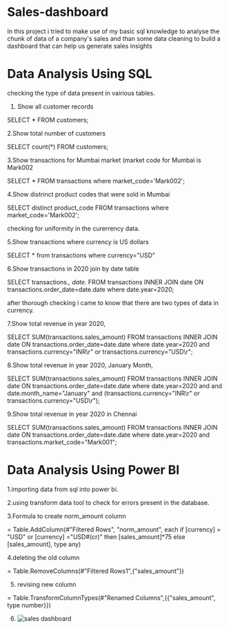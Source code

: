 # Sales-dashboard

In this project i tried to make use of my basic sql knowledge to analyse the chunk of data of a company's sales and than some  data cleaning to build a dashboard that can help us generate sales insights

# Data Analysis Using SQL
checking the type of data present in vairious tables.

1. Show all customer records

SELECT * FROM customers;

2.Show total number of customers

SELECT count(*) FROM customers;

3.Show transactions for Mumbai market (market code for Mumbai is Mark002

SELECT * FROM transactions where market_code='Mark002';

4.Show distrinct product codes that were sold in Mumbai

SELECT distinct product_code FROM transactions where market_code='Mark002';

checking for uniformity in the curerrency data. 

5.Show transactions where currency is US dollars

SELECT * from transactions where currency="USD"

6.Show transactions in 2020 join by date table

SELECT transactions.*, date.* FROM transactions INNER JOIN date ON transactions.order_date=date.date where date.year=2020;

after thorough checking i came to know that there are two types of data in currency.

7.Show total revenue in year 2020,

SELECT SUM(transactions.sales_amount) FROM transactions INNER JOIN date ON transactions.order_date=date.date where date.year=2020 and transactions.currency="INR\r" or transactions.currency="USD\r";

8.Show total revenue in year 2020, January Month,

SELECT SUM(transactions.sales_amount) FROM transactions INNER JOIN date ON transactions.order_date=date.date where date.year=2020 and and date.month_name="January" and (transactions.currency="INR\r" or transactions.currency="USD\r");

9.Show total revenue in year 2020 in Chennai

SELECT SUM(transactions.sales_amount) FROM transactions INNER JOIN date ON transactions.order_date=date.date where date.year=2020 and transactions.market_code="Mark001";

# Data Analysis Using Power BI

1.importing data from sql into power bi. 

2.using transform data tool to check for errors present in the database. 

3.Formula to create norm_amount column

= Table.AddColumn(#"Filtered Rows", "norm_amount", each if [currency] = "USD" or [currency] ="USD#(cr)" then [sales_amount]*75 else [sales_amount], type any)

4.deleting the old column

 = Table.RemoveColumns(#"Filtered Rows1",{"sales_amount"})
 
5. revising new column


  = Table.TransformColumnTypes(#"Renamed Columns",{{"sales_amount", type number}})
  
  6. ![sales dashboard](https://user-images.githubusercontent.com/101324556/157646400-d0b6ab51-e1eb-4d1b-a053-73d6d6ad69ee.png)
